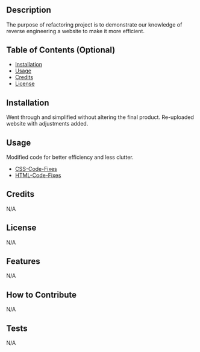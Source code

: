 # <Your-Project-Title>

## Description

The purpose of refactoring project is to demonstrate our knowledge of reverse engineering a website to make it more efficient.

## Table of Contents (Optional)

- [Installation](#installation)
- [Usage](#usage)
- [Credits](#credits)
- [License](#license)

## Installation

Went through and simplified without altering the final product. Re-uploaded website with adjustments added.

## Usage

Modified code for better efficiency and less clutter.

- [CSS-Code-Fixes](assets/images/css-code-fixes.png)
- [HTML-Code-Fixes](assets/images/html-code-fixes.png)

## Credits

N/A 

## License

N/A

## Features

N/A

## How to Contribute

N/A

## Tests

N/A